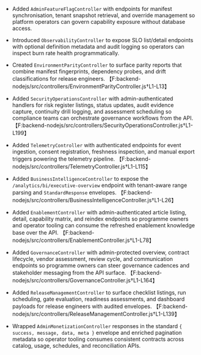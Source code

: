 - Added `AdminFeatureFlagController` with endpoints for manifest synchronisation, tenant snapshot retrieval, and override management so platform operators can govern capability exposure without database access.
- Introduced `ObservabilityController` to expose SLO list/detail endpoints with optional definition metadata and audit logging so operators can inspect burn rate health programmatically.
- Created `EnvironmentParityController` to surface parity reports that combine manifest fingerprints, dependency probes, and drift classifications for release engineers. 【F:backend-nodejs/src/controllers/EnvironmentParityController.js†L1-L13】
- Added `SecurityOperationsController` with admin-authenticated handlers for risk register listings, status updates, audit evidence capture, continuity drill logging, and assessment scheduling so compliance teams can orchestrate governance workflows from the API. 【F:backend-nodejs/src/controllers/SecurityOperationsController.js†L1-L199】
- Added `TelemetryController` with authenticated endpoints for event ingestion, consent registration, freshness inspection, and manual export triggers powering the telemetry pipeline. 【F:backend-nodejs/src/controllers/TelemetryController.js†L1-L115】
- Added `BusinessIntelligenceController` to expose the `/analytics/bi/executive-overview` endpoint with tenant-aware range parsing and `StandardResponse` envelopes. 【F:backend-nodejs/src/controllers/BusinessIntelligenceController.js†L1-L26】
- Added `EnablementController` with admin-authenticated article listing, detail, capability matrix, and reindex endpoints so programme owners and operator tooling can consume the refreshed enablement knowledge base over the API. 【F:backend-nodejs/src/controllers/EnablementController.js†L1-L78】
- Added `GovernanceController` with admin-protected overview, contract lifecycle, vendor assessment, review cycle, and communication endpoints so programme owners can steer governance cadences and stakeholder messaging from the API surface. 【F:backend-nodejs/src/controllers/GovernanceController.js†L1-L164】
- Added `ReleaseManagementController` to surface checklist listings, run scheduling, gate evaluation, readiness assessments, and dashboard payloads for release engineers with audited envelopes. 【F:backend-nodejs/src/controllers/ReleaseManagementController.js†L1-L139】

- Wrapped `AdminMonetizationController` responses in the standard `{ success, message, data, meta }` envelope and enriched pagination metadata so operator tooling consumes consistent contracts across catalog, usage, schedules, and reconciliation APIs.
